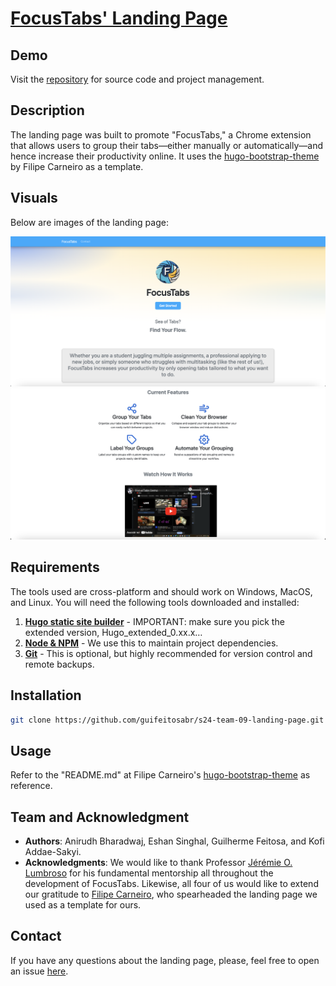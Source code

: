 # [FocusTabs' Landing Page](https://focus-tabs.com/)

## Demo
Visit the [repository](https://github.com/guifeitosabr/s24-team-09-landing-page) for source code and project management.

## Description
The landing page was built to promote "FocusTabs," a Chrome extension that allows users to group their tabs—either manually or automatically—and hence increase their productivity online. It uses the [hugo-bootstrap-theme](https://github.com/filipecarneiro/hugo-bootstrap-theme) by Filipe Carneiro as a template.

## Visuals
Below are images of the landing page:

![Image 1 Description](focustabs-landing-page-1.png)
![Image 2 Description](focustabs-landing-page-2.png)

## Requirements
The tools used are cross-platform and should work on Windows, MacOS, and Linux. You will need the following tools downloaded and installed:

1. [**Hugo static site builder**](https://github.com/gohugoio/hugo/releases) - IMPORTANT: make sure you pick the extended version, Hugo_extended_0.xx.x…
2. [**Node & NPM**](https://nodejs.org/) - We use this to maintain project dependencies.
3. [**Git**](https://git-scm.com/downloads) - This is optional, but highly recommended for version control and remote backups.

## Installation
```bash
git clone https://github.com/guifeitosabr/s24-team-09-landing-page.git
```

## Usage
Refer to the "README.md" at Filipe Carneiro's [hugo-bootstrap-theme](https://github.com/filipecarneiro/hugo-bootstrap-theme) as reference.

## Team and Acknowledgment

* **Authors**: Anirudh Bharadwaj, Eshan Singhal, Guilherme Feitosa, and Kofi Addae-Sakyi.
* **Acknowledgments**: We would like to thank Professor [Jérémie O. Lumbroso](https://github.com/jlumbroso) for his fundamental mentorship all throughout the development of FocusTabs. Likewise, all four of us would like to extend our gratitude to [Filipe Carneiro](https://github.com/filipecarneiro), who spearheaded the landing page we used as a template for ours.

## Contact
If you have any questions about the landing page, please, feel free to open an issue [here](https://github.com/guifeitosabr/s24-team-09-landing-page/issues/new).